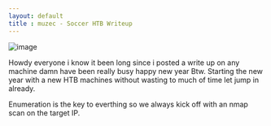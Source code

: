 ```yaml
---
layout: default
title : muzec - Soccer HTB Writeup
---
```



![image](https://user-images.githubusercontent.com/69868171/218117279-f27eebec-fbed-4900-a1e9-7cdd0c83c12c.png)


Howdy everyone i know it been long since i posted a write up on any machine damn have been really busy happy new year Btw. Starting the new year with a new HTB machines without wasting to much of time let jump in already.

Enumeration is the key to everthing so we always kick off with an nmap scan on the target IP.

